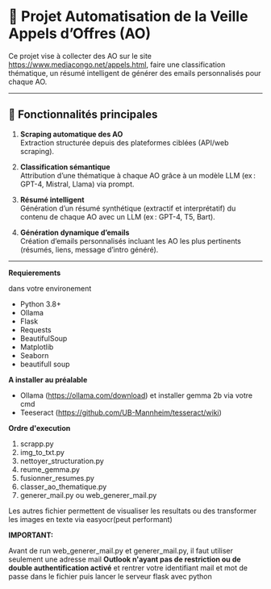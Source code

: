 # 📄 Projet Automatisation de la Veille Appels d’Offres (AO)

Ce projet vise à collecter des AO sur le site https://www.mediacongo.net/appels.html, faire une classification thématique, un résumé intelligent  de générer des emails personnalisés pour chaque AO.

---

## 🚀 Fonctionnalités principales

1. **Scraping automatique des AO**  
   Extraction structurée depuis des plateformes ciblées (API/web scraping).

2. **Classification sémantique**  
   Attribution d’une thématique à chaque AO grâce à un modèle LLM (ex : GPT-4, Mistral, Llama) via prompt.

3. **Résumé intelligent**  
   Génération d’un résumé synthétique (extractif et interprétatif) du contenu de chaque AO avec un LLM (ex : GPT-4, T5, Bart).


5. **Génération dynamique d’emails**  
   Création d’emails personnalisés incluant les AO les plus pertinents (résumés, liens, message d’intro généré).


---


**Requierements**

dans votre environement
- Python 3.8+
- Ollama
- Flask
- Requests
- BeautifulSoup
- Matplotlib
- Seaborn
- beautifull soup

**A installer au préalable**    
- Ollama (https://ollama.com/download)
    et installer gemma 2b via votre cmd
- Teeseract (https://github.com/UB-Mannheim/tesseract/wiki)

**Ordre d'execution**
1. scrapp.py
2. img_to_txt.py
3. nettoyer_structuration.py
4. reume_gemma.py
5. fusionner_resumes.py
6. classer_ao_thematique.py
7. generer_mail.py ou web_generer_mail.py

Les autres fichier permettent de visualiser les resultats ou des transformer les images en texte via easyocr(peut performant)


**IMPORTANT:**

Avant de run  web_generer_mail.py et generer_mail.py, il faut utiliser seulement une adresse mail **Outlook n'ayant pas de restriction ou de double authentification activé** et rentrer votre identifiant mail et mot de passe dans le fichier puis lancer le serveur flask avec python
